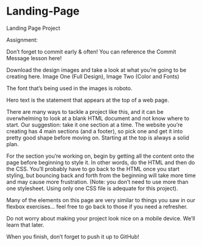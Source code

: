 # Landing-Page
Landing Page Project

Assignment:

Don’t forget to commit early & often! You can reference the Commit Message lesson here!

Download the design images and take a look at what you’re going to be creating here. Image One (Full Design), Image Two (Color and Fonts)

The font that’s being used in the images is roboto.

Hero text is the statement that appears at the top of a web page.

There are many ways to tackle a project like this, and it can be overwhelming to look at a blank HTML document and not know where to start. Our suggestion: take it one section at a time. The website you’re creating has 4 main sections (and a footer), so pick one and get it into pretty good shape before moving on. Starting at the top is always a solid plan.

For the section you’re working on, begin by getting all the content onto the page before beginning to style it. In other words, do the HTML and then do the CSS. You’ll probably have to go back to the HTML once you start styling, but bouncing back and forth from the beginning will take more time and may cause more frustration. (Note: you don’t need to use more than one stylesheet. Using only one CSS file is adequate for this project).

Many of the elements on this page are very similar to things you saw in our flexbox exercises… feel free to go back to those if you need a refresher.

Do not worry about making your project look nice on a mobile device. We’ll learn that later.

When you finish, don’t forget to push it up to GitHub!